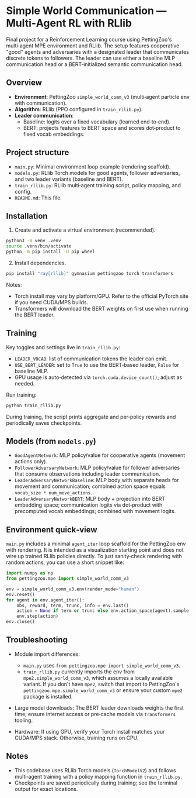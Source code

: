 # Simple World Communication — Multi‑Agent RL with RLlib

Final project for a Reinforcement Learning course using PettingZoo's multi‑agent MPE environment and RLlib. The setup features cooperative "good" agents and adversaries with a designated leader that communicates discrete tokens to followers. The leader can use either a baseline MLP communication head or a BERT‑initialized semantic communication head.

## Overview

- **Environment**: PettingZoo `simple_world_comm_v3` (multi‑agent particle env with communication).
- **Algorithm**: RLlib (PPO configured in `train_rllib.py`).
- **Leader communication**:
  - Baseline: logits over a fixed vocabulary (learned end‑to‑end).
  - BERT: projects features to BERT space and scores dot‑product to fixed vocab embeddings.

## Project structure

- `main.py`: Minimal environment loop example (rendering scaffold).
- `models.py`: RLlib Torch models for good agents, follower adversaries, and two leader variants (baseline and BERT).
- `train_rllib.py`: RLlib multi‑agent training script, policy mapping, and config.
- `README.md`: This file.

## Installation

1) Create and activate a virtual environment (recommended).

```bash
python3 -m venv .venv
source .venv/bin/activate
python -m pip install -U pip wheel
```

2) Install dependencies.

```bash
pip install "ray[rllib]" gymnasium pettingzoo torch transformers
```

Notes:
- Torch install may vary by platform/GPU. Refer to the official PyTorch site if you need CUDA/MPS builds.
- Transformers will download the BERT weights on first use when running the BERT leader.

## Training

Key toggles and settings live in `train_rllib.py`:

- `LEADER_VOCAB`: list of communication tokens the leader can emit.
- `USE_BERT_LEADER`: set to `True` to use the BERT‑based leader, `False` for baseline MLP.
- GPU usage is auto‑detected via `torch.cuda.device_count()`; adjust as needed.

Run training:

```bash
python train_rllib.py
```

During training, the script prints aggregate and per‑policy rewards and periodically saves checkpoints.

## Models (from `models.py`)

- `GoodAgentNetwork`: MLP policy/value for cooperative agents (movement actions only).
- `FollowerAdversaryNetwork`: MLP policy/value for follower adversaries that consume observations including leader communication.
- `LeaderAdversaryNetworkBaseline`: MLP body with separate heads for movement and communication; combined action space equals `vocab_size * num_move_actions`.
- `LeaderAdversaryNetworkBERT`: MLP body + projection into BERT embedding space; communication logits via dot‑product with precomputed vocab embeddings; combined with movement logits.

## Environment quick‑view

`main.py` includes a minimal `agent_iter` loop scaffold for the PettingZoo env with rendering. It is intended as a visualization starting point and does not wire up trained RLlib policies directly. To just sanity‑check rendering with random actions, you can use a short snippet like:

```python
import numpy as np
from pettingzoo.mpe import simple_world_comm_v3

env = simple_world_comm_v3.env(render_mode="human")
env.reset()
for agent in env.agent_iter():
    obs, reward, term, trunc, info = env.last()
    action = None if term or trunc else env.action_space(agent).sample()
    env.step(action)
env.close()
```

## Troubleshooting

- Module import differences:
  - `main.py` uses `from pettingzoo.mpe import simple_world_comm_v3`.
  - `train_rllib.py` currently imports the env from `mpe2.simple_world_comm_v3`, which assumes a locally available variant. If you don't have `mpe2`, switch that import to PettingZoo's `pettingzoo.mpe.simple_world_comm_v3` or ensure your custom `mpe2` package is installed.

- Large model downloads: The BERT leader downloads weights the first time; ensure internet access or pre‑cache models via `transformers` tooling.

- Hardware: If using GPU, verify your Torch install matches your CUDA/MPS stack. Otherwise, training runs on CPU.

## Notes

- This codebase uses RLlib Torch models (`TorchModelV2`) and follows multi‑agent training with a policy mapping function in `train_rllib.py`.
- Checkpoints are saved periodically during training; see the terminal output for exact locations.
